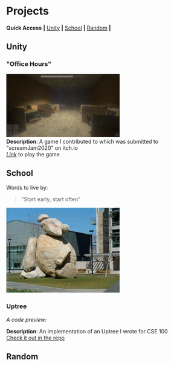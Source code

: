 # Projects
**Quick Access**  **|** [Unity](#unity) **|** [School](#school) **|** [Random](#random) **|** 
## Unity 
### "Office Hours" 
![Photo](/images/screamJam.png)  
**Description**: A game I contributed to which was submitted to "screamJam2020" on itch.io  
[*Link*](https://viridian01.itch.io/office-hours) to play the game  

## School  
Words to live by: 

> "Start early, start often"  
 
![Photo](/images/CSEBear.jpg)  
### Uptree  
*A code preview:*  

**Description**: An implementation of an Uptree I wrote for CSE 100   
[Check it out in the repo](/projects/upTree.cpp)

## Random  
